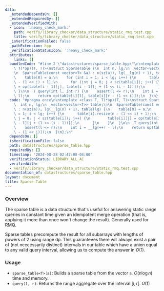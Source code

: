 ```yaml
---
data:
  _extendedDependsOn: []
  _extendedRequiredBy: []
  _extendedVerifiedWith:
  - icon: ':heavy_check_mark:'
    path: verify/library_checker/data_structure/static_rmq.test.cpp
    title: verify/library_checker/data_structure/static_rmq.test.cpp
  _isVerificationFailed: false
  _pathExtension: hpp
  _verificationStatusIcon: ':heavy_check_mark:'
  attributes:
    links: []
  bundledCode: "#line 2 \"datastructures/sparse_table.hpp\"\n\ntemplate <class T,\
    \ T(*op)(T, T)>\nstruct SparseTable {\n  int n, lg;\n  vector<vector<T>> table;\n\
    \n  SparseTable(const vector<T> &a) : n(sz(a)), lg(__lg(n) + 1), table(lg) {\n\
    \    table[0] = a;\n    for (int i = 1; i < lg; i++) {\n      table[i].resize(n\
    \ - (1 << i) + 1);\n      for (int j = 0; j < sz(table[i]); j++) {\n        table[i][j]\
    \ = op(table[i - 1][j], table[i - 1][j + (1 << (i - 1))]);\n      }\n    }\n \
    \ }\n\n  T query(int l, int r) {\n    assert(l <= r);\n    int i = __lg(++r -\
    \ l);\n    return op(table[i][l], table[i][r - (1 << i)]);\n  }\n};\n"
  code: "#pragma once\n\ntemplate <class T, T(*op)(T, T)>\nstruct SparseTable {\n\
    \  int n, lg;\n  vector<vector<T>> table;\n\n  SparseTable(const vector<T> &a)\
    \ : n(sz(a)), lg(__lg(n) + 1), table(lg) {\n    table[0] = a;\n    for (int i\
    \ = 1; i < lg; i++) {\n      table[i].resize(n - (1 << i) + 1);\n      for (int\
    \ j = 0; j < sz(table[i]); j++) {\n        table[i][j] = op(table[i - 1][j], table[i\
    \ - 1][j + (1 << (i - 1))]);\n      }\n    }\n  }\n\n  T query(int l, int r) {\n\
    \    assert(l <= r);\n    int i = __lg(++r - l);\n    return op(table[i][l], table[i][r\
    \ - (1 << i)]);\n  }\n};\n"
  dependsOn: []
  isVerificationFile: false
  path: datastructures/sparse_table.hpp
  requiredBy: []
  timestamp: '2024-08-28 02:47:08-04:00'
  verificationStatus: LIBRARY_ALL_AC
  verifiedWith:
  - verify/library_checker/data_structure/static_rmq.test.cpp
documentation_of: datastructures/sparse_table.hpp
layout: document
title: Sparse Table
---
```


### Overview

The sparse table is a data structure that's useful for answering static range queries in constant time given an idempotent merge operation (that is, applying it more than once won't change the result). Generally used for RMQ.

Sparse tables precompute the result for all subarrays with lengths of powers of 2 using range dp. This guaranteees there will always exist a pair of (not neccessarily distinct) intervals in our table which have a union equal to any valid query interval, allowing us to compute the answer in $O(1)$.

### Usage

* `sparse_table<T>(a)`: Builds a sparse table from the vector `a`. $O(n \log{n})$ time and memory.
* `query(l, r)`: Returns the range aggregate over the interval $[l, r]$. $O(1)$